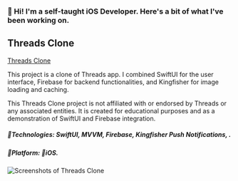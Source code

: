 ### 👋 Hi! I'm a self-taught iOS Developer. Here's a bit of what I've been working on.

## Threads Clone
[Threads Clone](https://github.com/bolyaolya/Threads-Clone---SwiftUI)

This project is a clone of Threads app. I combined SwiftUI for the user interface, Firebase for backend functionalities, and Kingfisher for image loading and caching.

This Threads Clone project is not affiliated with or endorsed by Threads or any associated entities. It is created for educational purposes and as a demonstration of SwiftUI and Firebase integration.

##### 🔨Technologies: SwiftUI, MVVM, Firebase, Kingfisher Push Notifications, .
##### 🚀Platform: 📱iOS.

![Screenshots of Threads Clone](https://github.com/bolyaolya/iOS_developer_portfolio/assets/108070285/01d16bae-ffbf-4e7c-9062-7506f6b34918)

